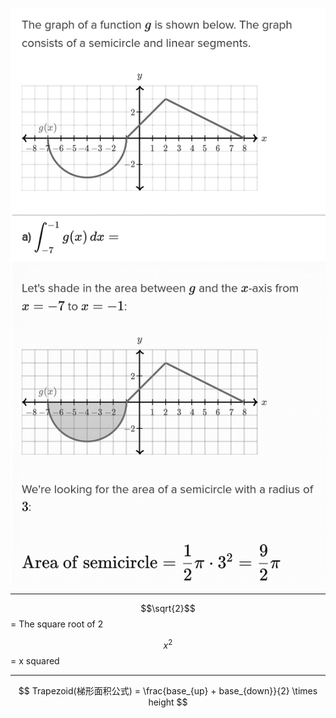 ![](../../assets/definite_integral.png)

___

$$\sqrt{2}$$ = The square root of 2

$$x^2$$ = x squared

___

$$
Trapezoid(梯形面积公式) = \frac{base_{up} + base_{down}}{2} \times height
$$
